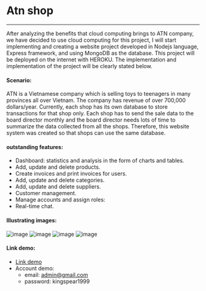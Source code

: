 # Atn shop
----------------

After analyzing the benefits that cloud computing brings to ATN company, we have decided to use cloud computing for this project, I will start implementing and creating a website project developed in Nodejs language, Express framework, and using MongoDB as the database. This project will be deployed on the internet with HEROKU. The implementation and implementation of the project will be clearly stated below.
#### Scenario:
ATN is a Vietnamese company which is selling toys to teenagers in many provinces all over Vietnam. The company has revenue of over 700,000 dollars/year. Currently, each shop has its own database to store transactions for that shop only. Each shop has to send the sale data to the board director monthly and the board director needs lots of time to summarize the data collected from all the shops. Therefore, this website system was created so that shops can use the same database. 
#### outstanding features:
- Dashboard: statistics and analysis in the form of charts and tables.
- Add, update and delete products.
- Create invoices and print invoices for users.
- Add, update and delete categories.
- Add, update and delete suppliers.
- Customer management.
- Manage accounts and assign roles:
- Real-time chat.
#### Illustrating images:
![image](https://user-images.githubusercontent.com/84957563/170856731-a2d4e1f5-9ce1-41a5-b2c6-6356b5a9713e.png)
![image](https://user-images.githubusercontent.com/84957563/170856487-2064d2dd-4f1b-458f-9b61-40a2cd72bfea.png)
![image](https://user-images.githubusercontent.com/84957563/170856493-157caebf-066d-49f1-b8d3-f912760b1319.png)
![image](https://user-images.githubusercontent.com/84957563/170856513-a978777f-4051-4490-88bc-bb53d50d3175.png)
#### Link demo:
- <a href="https://atnshop2.herokuapp.com/">Link demo</a>
- Account demo:
  - email: admin@gmail.com
  - password: kingspear1999
